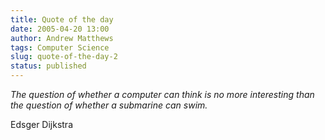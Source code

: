 ```yaml
---
title: Quote of the day
date: 2005-04-20 13:00
author: Andrew Matthews
tags: Computer Science
slug: quote-of-the-day-2
status: published
---
```


*The question of whether a computer can think is no more interesting than the question of whether a submarine can swim.*

Edsger Dijkstra
